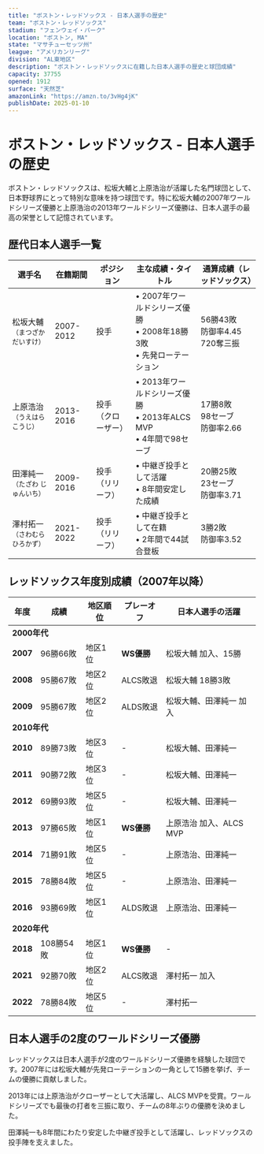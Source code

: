 ```yaml
---
title: "ボストン・レッドソックス - 日本人選手の歴史"
team: "ボストン・レッドソックス"
stadium: "フェンウェイ・パーク"
location: "ボストン, MA"
state: "マサチューセッツ州"
league: "アメリカンリーグ"
division: "AL東地区"
description: "ボストン・レッドソックスに在籍した日本人選手の歴史と球団成績"
capacity: 37755
opened: 1912
surface: "天然芝"
amazonLink: "https://amzn.to/3vHg4jK"
publishDate: 2025-01-10
---
```


# ボストン・レッドソックス - 日本人選手の歴史

ボストン・レッドソックスは、松坂大輔と上原浩治が活躍した名門球団として、日本野球界にとって特別な意味を持つ球団です。特に松坂大輔の2007年ワールドシリーズ優勝と上原浩治の2013年ワールドシリーズ優勝は、日本人選手の最高の栄誉として記憶されています。

## 歴代日本人選手一覧

<div class="players-table-container">
  <table class="players-table">
    <thead>
      <tr>
        <th>選手名</th>
        <th>在籍期間</th>
        <th>ポジション</th>
        <th>主な成績・タイトル</th>
        <th>通算成績（レッドソックス）</th>
      </tr>
    </thead>
    <tbody>
      <tr class="player-row highlight">
        <td class="player-name">松坂大輔<br><small>（まつざか だいすけ）</small></td>
        <td>2007-2012</td>
        <td>投手</td>
        <td>
          • 2007年ワールドシリーズ優勝<br>
          • 2008年18勝3敗<br>
          • 先発ローテーション
        </td>
        <td>56勝43敗<br>防御率4.45<br>720奪三振</td>
      </tr>
      <tr class="player-row highlight">
        <td class="player-name">上原浩治<br><small>（うえはら こうじ）</small></td>
        <td>2013-2016</td>
        <td>投手<br>（クローザー）</td>
        <td>
          • 2013年ワールドシリーズ優勝<br>
          • 2013年ALCS MVP<br>
          • 4年間で98セーブ
        </td>
        <td>17勝8敗<br>98セーブ<br>防御率2.66</td>
      </tr>
      <tr class="player-row">
        <td class="player-name">田澤純一<br><small>（たざわ じゅんいち）</small></td>
        <td>2009-2016</td>
        <td>投手<br>（リリーフ）</td>
        <td>
          • 中継ぎ投手として活躍<br>
          • 8年間安定した成績
        </td>
        <td>20勝25敗<br>23セーブ<br>防御率3.71</td>
      </tr>
      <tr class="player-row">
        <td class="player-name">澤村拓一<br><small>（さわむら ひろかず）</small></td>
        <td>2021-2022</td>
        <td>投手<br>（リリーフ）</td>
        <td>
          • 中継ぎ投手として在籍<br>
          • 2年間で44試合登板
        </td>
        <td>3勝2敗<br>防御率3.52</td>
      </tr>
    </tbody>
  </table>
</div>

## レッドソックス年度別成績（2007年以降）

<div class="records-table-container">
  <table class="records-table">
    <thead>
      <tr>
        <th>年度</th>
        <th>成績</th>
        <th>地区順位</th>
        <th>プレーオフ</th>
        <th>日本人選手の活躍</th>
      </tr>
    </thead>
    <tbody>
      <tr class="decade-header">
        <td colspan="5"><strong>2000年代</strong></td>
      </tr>
      <tr class="record-row ws-champion">
        <td><strong>2007</strong></td>
        <td>96勝66敗</td>
        <td>地区1位</td>
        <td><strong>WS優勝</strong></td>
        <td>松坂大輔 加入、15勝</td>
      </tr>
      <tr class="record-row playoff">
        <td><strong>2008</strong></td>
        <td>95勝67敗</td>
        <td>地区2位</td>
        <td>ALCS敗退</td>
        <td>松坂大輔 18勝3敗</td>
      </tr>
      <tr class="record-row playoff">
        <td><strong>2009</strong></td>
        <td>95勝67敗</td>
        <td>地区2位</td>
        <td>ALDS敗退</td>
        <td>松坂大輔、田澤純一 加入</td>
      </tr>
      <tr class="decade-header">
        <td colspan="5"><strong>2010年代</strong></td>
      </tr>
      <tr class="record-row">
        <td><strong>2010</strong></td>
        <td>89勝73敗</td>
        <td>地区3位</td>
        <td>-</td>
        <td>松坂大輔、田澤純一</td>
      </tr>
      <tr class="record-row">
        <td><strong>2011</strong></td>
        <td>90勝72敗</td>
        <td>地区3位</td>
        <td>-</td>
        <td>松坂大輔、田澤純一</td>
      </tr>
      <tr class="record-row">
        <td><strong>2012</strong></td>
        <td>69勝93敗</td>
        <td>地区5位</td>
        <td>-</td>
        <td>松坂大輔、田澤純一</td>
      </tr>
      <tr class="record-row ws-champion">
        <td><strong>2013</strong></td>
        <td>97勝65敗</td>
        <td>地区1位</td>
        <td><strong>WS優勝</strong></td>
        <td>上原浩治 加入、ALCS MVP</td>
      </tr>
      <tr class="record-row">
        <td><strong>2014</strong></td>
        <td>71勝91敗</td>
        <td>地区5位</td>
        <td>-</td>
        <td>上原浩治、田澤純一</td>
      </tr>
      <tr class="record-row">
        <td><strong>2015</strong></td>
        <td>78勝84敗</td>
        <td>地区5位</td>
        <td>-</td>
        <td>上原浩治、田澤純一</td>
      </tr>
      <tr class="record-row">
        <td><strong>2016</strong></td>
        <td>93勝69敗</td>
        <td>地区1位</td>
        <td>ALDS敗退</td>
        <td>上原浩治、田澤純一</td>
      </tr>
      <tr class="decade-header">
        <td colspan="5"><strong>2020年代</strong></td>
      </tr>
      <tr class="record-row ws-champion">
        <td><strong>2018</strong></td>
        <td>108勝54敗</td>
        <td>地区1位</td>
        <td><strong>WS優勝</strong></td>
        <td>-</td>
      </tr>
      <tr class="record-row">
        <td><strong>2021</strong></td>
        <td>92勝70敗</td>
        <td>地区2位</td>
        <td>ALCS敗退</td>
        <td>澤村拓一 加入</td>
      </tr>
      <tr class="record-row">
        <td><strong>2022</strong></td>
        <td>78勝84敗</td>
        <td>地区5位</td>
        <td>-</td>
        <td>澤村拓一</td>
      </tr>
    </tbody>
  </table>
</div>

## 日本人選手の2度のワールドシリーズ優勝

レッドソックスは日本人選手が2度のワールドシリーズ優勝を経験した球団です。2007年には松坂大輔が先発ローテーションの一角として15勝を挙げ、チームの優勝に貢献しました。

2013年には上原浩治がクローザーとして大活躍し、ALCS MVPを受賞。ワールドシリーズでも最後の打者を三振に取り、チームの8年ぶりの優勝を決めました。

田澤純一も8年間にわたり安定した中継ぎ投手として活躍し、レッドソックスの投手陣を支えました。